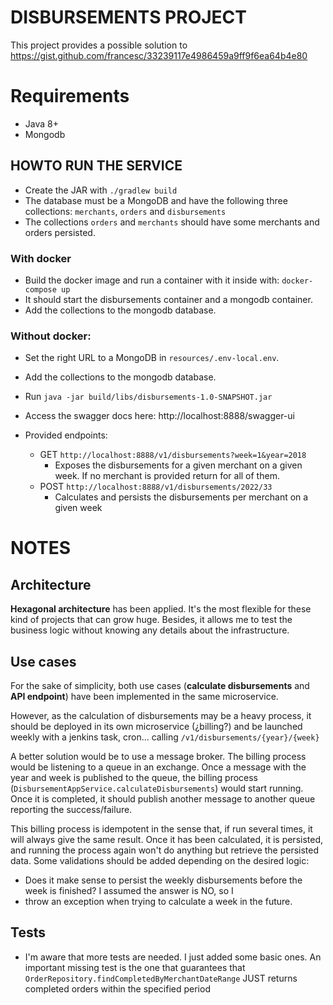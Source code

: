 # DISBURSEMENTS PROJECT
This project provides a possible solution to https://gist.github.com/francesc/33239117e4986459a9ff9f6ea64b4e80

# Requirements
- Java 8+
- Mongodb

## HOWTO RUN THE SERVICE
- Create the JAR with `./gradlew build`
- The database must be a MongoDB and have the following three collections: `merchants`, `orders` and `disbursements`
- The collections `orders` and `merchants` should have some merchants and orders persisted.
### With docker
- Build the docker image and run a container with it inside with: `docker-compose up`
- It should start the disbursements container and a mongodb container.
- Add the collections to the mongodb database.
### Without docker:
- Set the right URL to a MongoDB in `resources/.env-local.env`.
- Add the collections to the mongodb database.
- Run `java -jar build/libs/disbursements-1.0-SNAPSHOT.jar`

- Access the swagger docs here: http://localhost:8888/swagger-ui
- Provided endpoints:
  - GET `http://localhost:8888/v1/disbursements?week=1&year=2018`
    - Exposes the disbursements for a given merchant on a given week. If no merchant is provided return for all of them.
  - POST `http://localhost:8888/v1/disbursements/2022/33`
    - Calculates and persists the disbursements per merchant on a given week

# NOTES
## Architecture
**Hexagonal architecture** has been applied. It's the most flexible for these kind of projects
that can grow huge. Besides, it allows me to test the business logic without knowing any
details about the infrastructure.

## Use cases
For the sake of simplicity, both use cases (**calculate disbursements** and **API endpoint**) have been implemented in the same
microservice.

However, as the calculation of disbursements may be a heavy process, it should be deployed in its own microservice
(¿billing?) and be launched weekly with a jenkins task, cron... calling `/v1/disbursements/{year}/{week}`

A better solution would be to use a message broker. The billing process would be listening to a queue in an exchange.
Once a message with the year and week is published to the queue, the billing process (`DisbursementAppService.calculateDisbursements`)
would start running. Once it is completed, it should publish another message to another queue reporting the success/failure.

This billing process is idempotent in the sense that, if run several times, it will always give the same result.
Once it has been calculated, it is persisted, and running the process again won't do anything but retrieve the persisted data.
Some validations should be added depending on the desired logic:
- Does it make sense to persist the weekly disbursements before the week is finished? I assumed the answer is NO, so I
- throw an exception when trying to calculate a week in the future.

## Tests
- I'm aware that more tests are needed. I just added some basic ones. An important missing test is the one that guarantees that `OrderRepository.findCompletedByMerchantDateRange` JUST returns completed orders within the specified period
